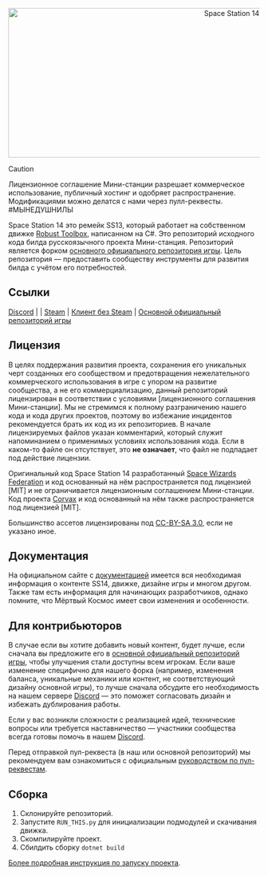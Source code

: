 <p align="center"> <img alt="Space Station 14" width="880" height="300" src="https://raw.githubusercontent.com/space-wizards/asset-dump/de329a7898bb716b9d5ba9a0cd07f38e61f1ed05/github-logo.svg" /></p>

> [!CAUTION]  
> Лицензионное соглашение Мини-станции разрешает коммерческое использование, публичный хостинг и одобряет распространение. Модификациями можно делатся с нами через пулл-реквесты. #МЫНЕДУШНИЛЫ

Space Station 14 это ремейк SS13, который работает на собственном движке [Robust Toolbox](https://github.com/space-wizards/RobustToolbox), написанном на C#.
Это репозиторий исходного кода билда русскоязычного проекта Мини-станция. Репозиторий является форком [основного официального репозитория игры](https://github.com/space-wizards/space-station-14). Цель репозитория — предоставить сообществу инструменты для развития билда с учётом его потребностей.

## Ссылки

[Discord](https://discord.gg/mini-station) |  | [Steam](https://store.steampowered.com/app/1255460/Space_Station_14/) | [Клиент без Steam](https://spacestation14.io/about/nightlies/) | [Основной официальный репозиторий игры](https://github.com/space-wizards/space-station-14)

## Лицензия

В целях поддержания развития проекта, сохранения его уникальных черт созданных его сообществом и предотвращения нежелательного коммерческого использования в игре с упором на развитие сообщества, а не его коммерциализацию, данный репозиторий лицензирован в соответствии с условиями [лицензионного соглашения Мини-станции]. Мы не стремимся к полному разграничению нашего кода и кода других проектов, поэтому во избежание инцидентов рекомендуется брать их код из их репозиториев. В начале лицензируемых файлов указан комментарий, который служит напоминанием о применимых условиях использования кода. Если в каком-то файле он отсутствует, это **не означает**, что файл не подпадает под действие лицензии.

Оригинальный код Space Station 14 разработанный [Space Wizards Federation](https://github.com/space-wizards/space-station-14) и код основанный на нём распространяется под лицензией [MIT] и не ограничивается лицензионным соглашением Мини-станции. Код проекта [Corvax](https://github.com/space-syndicate/space-station-14) и код основанный на нём также распространяется под лицензией [MIT].

Большинство ассетов лицензированы под [CC-BY-SA 3.0](https://creativecommons.org/licenses/by-sa/3.0/), если не указано иное.

## Документация

На официальном сайте с [документацией](https://docs.spacestation14.io/) имеется вся необходимая информация о контенте SS14, движке, дизайне игры и многом другом. Также там есть информация для начинающих разработчиков, однако помните, что Мёртвый Космос имеет свои изменения и особенности.

## Для контрибьюторов

В случае если вы хотите добавить новый контент, будет лучше, если сначала вы предложите его в [основной официальный репозиторий игры](https://github.com/space-wizards/space-station-14), чтобы улучшения стали доступны всем игрокам. Если ваше изменение специфично для нашего форка (например, изменения баланса, уникальные механики или контент, не соответствующий дизайну основной игры), то лучше сначала обсудите его необходимость на нашем сервере [Discord](https://discord.gg/mini-station) — это поможет согласовать дизайн и избежать дублирования работы.

Если у вас возникли сложности с реализацией идей, технические вопросы или требуется наставничество — участники сообщества всегда готовы помочь в нашем [Discord](https://discord.gg/mini-station).

Перед отправкой пул-реквеста (в наш или основной репозиторий) мы рекомендуем вам ознакомиться с официальным [руководством по пул-реквестам](https://docs.spacestation14.com/en/general-development/codebase-info/pull-request-guidelines.html).

## Сборка

1. Склонируйте репозиторий.
2. Запустите `RUN_THIS.py` для инициализации подмодулей и скачивания движка.
3. Скомпилируйте проект.
4. Сбилдить сборку `dotnet build`

[Более подробная инструкция по запуску проекта](https://docs.spacestation14.com/en/general-development/setup.html).
